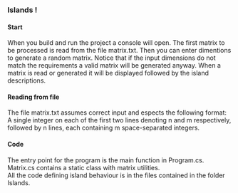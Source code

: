 <h3>Islands !</h3>

<h4>Start</h4>
When you build and run the project a console will open. The first matrix to be processed is read from the file matrix.txt. Then you can enter dimentions to generate a random matrix. Notice that if the input dimensions do not match the requirements a valid matrix will be generated anyway. When a matrix is read or generated it will be displayed followed by the island descriptions.</br>

<h4>Reading from file</h4>
The file matrix.txt assumes correct input and espects the following format:
A single integer on each of the first two lines denoting n and m respectively, followed by n lines, each containing m space-separated integers.


<h4>Code</h4>
The entry point for the program is the main function in Program.cs.</br>
Matrix.cs contains a static class with matrix utilities.</br>
All the code defining island behaviour is in the files contained in the folder Islands.</br>
